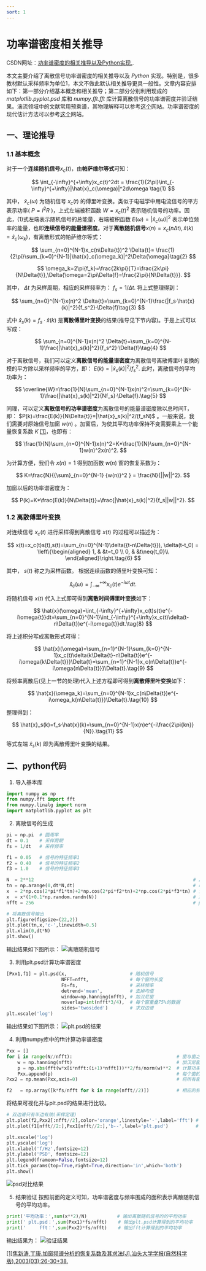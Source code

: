 ```yaml
---
sort: 1
---
```

# 功率谱密度相关推导

CSDN网址：[功率谱密度的相关推导以及Python实现.](https://blog.csdn.net/m0_46361204/article/details/126352216).

本文主要介绍了离散信号功率谱密度的相关推导以及 $Python$ 实现。特别是，很多教材默认采样频率为单位1，本文不做此默认相关推导更具一般性。文章内容安排如下：第一部分介绍基本概念和相关推导；第二部分分别利用现成的 $matplotlib.pyplot.psd$ 库和 $numpy.fft.fft$ 库计算离散信号的功率谱密度并验证结果。湍流领域中的文献常用预乘谱，其物理解释可以参考[这个](https://physics.stackexchange.com/questions/178638/what-are-premultiplied-energy-spectra)网站。功率谱密度的现代估计方法可以参考[这个](https://pyspectrum.readthedocs.io/en/latest/index.html)网站。

## 一、理论推导
### 1.1 基本概念
对于一个**连续随机信号**$x_c(t)$，由**帕萨维尔等式**可知：

$$
\int_{-\infty}^{+\infty}x_c(t)^2dt = \frac{1}{2\pi}\int_{-\infty}^{+\infty}|\hat{x}_c(\omega)|^2d\omega \tag{1}
$$

其中， $\hat{x}_c(\omega)$ 为随机信号 $x_c(t)$ 的傅里叶变换。类似于电磁学中用电流信号的平方表示功率( $P=I^2R$ )，上式左端被积函数 $W=x_c(t)^2$ 表示随机信号的功率。因此，(1)式左端表示随机信号的总能量，右端被积函数 $E(\omega)=|\hat{x}_c(\omega)|^2$ 表示单位频率的能量，也即**连续信号的能量谱密度**。对于**离散随机信号**$x(n)=x_c(n\Delta{t}),\hat{x}(k)=\hat{x}_c(\omega_k)$，有离散形式的帕萨维尔等式：
 
 $$
 \sum_{n=0}^{N-1}x_c(n\Delta{t})^2 \Delta{t}= \frac{1}{2\pi}\sum_{k=0}^{N-1}|\hat{x}_c(\omega_k)|^2\Delta{\omega}\tag{2}
 $$
 
 $$
 \omega_k=2\pi{f_k}=\frac{2k\pi}{T}=\frac{2k\pi}{N\Delta{t}},\Delta{\omega=2\pi\Delta{f}=\frac{2\pi}{N\Delta{t}}}.
 $$
 
 其中， $\Delta{t}$ 为采样周期，相应的采样频率为： $f_s=1/\Delta{t}.$ 将上式整理得到：
 
 $$ 
 \sum_{n=0}^{N-1}x(n)^2 \Delta{t}=\sum_{k=0}^{N-1}\frac{|f_s·\hat{x}(k)|^2}{f_s^2}·\Delta{f}\tag{3}
 $$
 
 式中 $\hat{x}_s(k)=f_s·\hat{x}(k)$ 是**离散傅里叶变换**的结果(推导见下节内容)。于是上式可以写成：
 
 $$
 \sum_{n=0}^{N-1}x(n)^2 \Delta{t}=\sum_{k=0}^{N-1}\frac{|\hat{x}_s(k)|^2}{f_s^2}·\Delta{f}\tag{4}
 $$
 
 对于离散信号，我们可以定义**离散信号的能量谱密度**为离散信号离散傅里叶变换的模的平方除以采样频率的平方，即： $E(k)=|\hat{x}_s(k)|^2/f_s^2.$ 此时，离散信号的平均功率为：
 
 $$
 \overline{W}=\frac{1}{N}\sum_{n=0}^{N-1}x(n)^2=\sum_{k=0}^{N-1}\frac{|\hat{x}_s(k)|^2}{Nf_s}·\Delta{f}.\tag{5}
 $$
 
 同理，可以定义**离散信号的功率谱密度**为离散信号的能量谱密度除以总时间T，即： $P(k)=\frac{E(k)}{N\Delta{t}}=|\hat{x}_s(k)|^2/(f_sN)$ 。一般来说，我们需要对原始信号加窗 $w(n)$ 。加窗后，为使其平均功率保持不变需要乘上一个能量恢复系数 $K$ [\[1\]](https://kns.cnki.net/kcms/detail/detail.aspx?dbcode=CJFD&dbname=CJFD2003&filename=STDX200303004&uniplatform=NZKPT&v=zhyBvCRfnxMB1U45QP4Oku0S66Qu1jTcnSswySJ-YPLiqQkZqhfxvKYCubpuoOJO)，也即有：
 
 $$
 \frac{1}{N}\sum_{n=0}^{N-1}x(n)^2=K*\frac{1}{N}\sum_{n=0}^{N-1}w(n)^2x(n)^2.
 $$
 
 为计算方便，我们令 $x(n)=1$ 得到加函数 $w(n)$ 窗的恢复系数为：
 
 $$
 K=\frac{N}{{\sum}_{n=0}^{N-1} {w(n)}^2 } = \frac{N}{||w||^2}.
 $$
 
 加窗以后的功率谱密度为：
 
 $$
 P(k)=K*\frac{E(k)}{N\Delta{t}}=\frac{|\hat{x}_s(k)|^2}{f_s||w||^2}.
 $$
 
### 1.2 离散傅里叶变换

对连续信号 $x_c(t)$ 进行采样得到离散信号 $x(t)$ 的过程可以描述为：

$$
x(t)=x_c(t)s(t),s(t)=\sum_{n=0}^{N-1}\delta({t-n\Delta{t}}),
\delta(t-t_0) = \left\{\begin{aligned}
						1, & &t=t_0 \\
						0, & &t\neq{t_0}\\
							    \end{aligned}\right.\tag{6}
$$

其中， $s(t)$ 称之为采样函数。 根据连续函数的傅里叶变换可知：

$$
\hat{x}_c(\omega)=\int_{-\infty}^{+\infty}x_c(t)e^{-i\omega{t}}dt.\tag{7}
$$

将随机信号 $x(t)$ 代入上式即可得到**离散时间傅里叶变换**如下：

$$
\hat{x}(\omega)=\int_{-\infty}^{+\infty}x_c(t)s(t)e^{-i\omega{t}}dt=\sum_{n=0}^{N-1}\int_{-\infty}^{+\infty}x_c(t)\delta(t-n\Delta{t})e^{-i\omega{t}}dt.\tag{8}
$$

将上述积分写成离散形式可得：

$$
\hat{x}(\omega)=\sum_{n=1}^{N-1}\sum_{k=0}^{N-1}x_c(t)\delta(k\Delta{t}-n\Delta{t})e^{-i\omega{k\Delta{t}}}\Delta{t}=\sum_{n=1}^{N-1}x_c(n\Delta{t})e^{-i\omega{n\Delta{t}}}\Delta{t}.\tag{9}
$$

将频率离散后(见上一节的处理)代入上述方程即可得到**离散傅里叶变换**如下：

$$
\hat{x}(\omega_k)=\sum_{n=0}^{N-1}x_c(n\Delta{t})e^{-i\omega_k{n\Delta{t}}}\Delta{t}.\tag{10}
$$

整理得到：

$$
\hat{x}_s(k)=f_s·\hat{x}(k)=\sum_{n=0}^{N-1}x(n)e^{-i\frac{2\pi{kn}}{N}}.\tag{11}
$$

等式左端 $\hat{x}_s(k)$ 即为离散傅里叶变换的结果。

## 二、python代码
1. 导入基本库
```python
import numpy as np
from numpy.fft import fft
from numpy.linalg import norm
import matplotlib.pyplot as plt
```
2. 离散信号的生成

```python
pi = np.pi  # 圆周率
dt = 0.1    # 采样周期
fs = 1/dt   # 采样频率

f1 = 0.05   # 信号的特征频率1
f2 = 0.40   # 信号的特征频率2
f3 = 1.0    # 信号的特征频率3

N  = 2**12                                                          # 离散信号的长度
tn = np.arange(0,dt*N,dt)                                           # 时间序列
x  = 2*np.cos(2*pi*f1*tn)+2*np.cos(2*pi*f2*tn)+2*np.cos(2*pi*f3*tn) # 生成离散信号
x  = x*(1+0.1*np.random.randn(N))                                   # 加入随机噪声  
nfft = 256                                                          # psd的窗长

# 将离散信号输出
plt.figure(figsize=(22,2))
plt.plot(tn,x,'c-',linewidth=0.5)
plt.xlim(0,dt*N)
plt.show()
```
输出结果如下图所示：
![离散随机信号](https://img-blog.csdnimg.cn/f69f696f89ee4e249baa52e962fa61fc.png#pic_center)

3. 利用plt.psd计算功率谱密度

```python
[Pxx1,f1] = plt.psd(x,                       # 随机信号
                    NFFT=nfft,               # 每个窗的长度
                    Fs=fs,                   # 采样频率
                    detrend='mean',          # 去掉均值
                    window=np.hanning(nfft), # 加汉尼窗
                    noverlap=int(nfft*3/4),  # 每个窗重叠75%的数据
                    sides='twosided')        # 求双边谱
plt.xscale('log')
```
输出结果如下图所示：
![plt.psd的结果](https://img-blog.csdnimg.cn/f1a411049fb44d49b68f37cec5b006b3.png#pic_center)

4. 利用numpy库中的fft计算功率谱密度

```python
Pxx = []
for i in range(N//nfft):                                      # 窗与窗之间数据不重叠
    w = np.hanning(nfft)                                      # 加汉尼窗
    p = np.abs(fft(w*x[i*nfft:(i+1)*nfft]))**2/fs/norm(w)**2  # 计算功率谱
    Pxx.append(p)                                             # 每个窗的结果
Pxx2 = np.mean(Pxx,axis=0)                                    # 将所有窗平均得到最终结果

f2   = np.array([k*fs/nfft for k in range(nfft//2)])          # 相应的频率：fk
```
将结果可视化并与plt.psd的结果进行比较。
```python
# 双边谱只有半边有效(采样定理)
plt.plot(f2,Pxx2[:nfft//2],color='orange',linestyle='-',label='fft') # 利用fft计算的结果
plt.plot(f1[nfft//2:],Pxx1[nfft//2:],'b--',label='plt.psd')          # 利用plt.psd计算的结果

plt.xscale('log')
plt.yscale('log')
plt.xlabel('f/Hz',fontsize=12)
plt.ylabel('PSD', fontsize=12)
plt.legend(frameon=False,fontsize=12)
plt.tick_params(top=True,right=True,direction='in',which='both')
plt.show()
```
![psd对比结果](https://img-blog.csdnimg.cn/efec6c76262547729e68558fcba3c017.png#pic_center)

5. 结果验证
按照前面的定义可知，功率谱密度与频率围成的面积表示离散随机信号的平均功率。
```python
print('平均功率：',sum(x**2)/N)           # 输出离散随机信号的的平均功率
print(' plt.psd：',sum(Pxx1)*fs/nfft)    # 输出plt.psd计算得到的平均功率
print('     fft：',sum(Pxx2)*fs/nfft)    # 输出fft计算得到的平均功率
```
输出结果为：
![验证结果](https://img-blog.csdnimg.cn/61c22d94134345e9b644b51c4101045a.png#pic_center)

[\[1\]焦新涛,丁康.加窗频谱分析的恢复系数及其求法\[J\].汕头大学学报(自然科学版),2003(03):26-30+38.](https://kns.cnki.net/kcms/detail/detail.aspx?dbcode=CJFD&dbname=CJFD2003&filename=STDX200303004&uniplatform=NZKPT&v=zhyBvCRfnxMB1U45QP4Oku0S66Qu1jTcnSswySJ-YPLiqQkZqhfxvKYCubpuoOJO)
